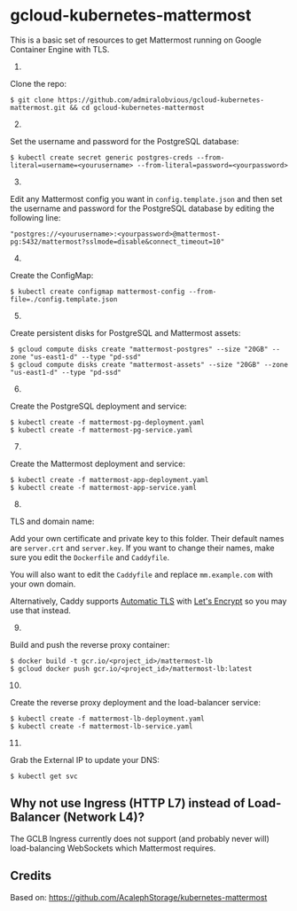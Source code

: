 # gcloud-kubernetes-mattermost
This is a basic set of resources to get Mattermost running on Google Container Engine with TLS.

1.
Clone the repo:
```console
$ git clone https://github.com/admiralobvious/gcloud-kubernetes-mattermost.git && cd gcloud-kubernetes-mattermost
```
2.
Set the username and password for the PostgreSQL database:
```console
$ kubectl create secret generic postgres-creds --from-literal=username=<yourusername> --from-literal=password=<yourpassword>
```
3.
Edit any Mattermost config you want in `config.template.json` and then set the username and password for the PostgreSQL database by editing the following line:
```console
"postgres://<yourusername>:<yourpassword>@mattermost-pg:5432/mattermost?sslmode=disable&connect_timeout=10"
```
4.
Create the ConfigMap:
```console
$ kubectl create configmap mattermost-config --from-file=./config.template.json
```
5.
Create persistent disks for PostgreSQL and Mattermost assets:
```console
$ gcloud compute disks create "mattermost-postgres" --size "20GB" --zone "us-east1-d" --type "pd-ssd"
$ gcloud compute disks create "mattermost-assets" --size "20GB" --zone "us-east1-d" --type "pd-ssd"
```
6.
Create the PostgreSQL deployment and service:
```console
$ kubectl create -f mattermost-pg-deployment.yaml
$ kubectl create -f mattermost-pg-service.yaml
```
7.
Create the Mattermost deployment and service:
```console
$ kubectl create -f mattermost-app-deployment.yaml
$ kubectl create -f mattermost-app-service.yaml
```
8.
TLS and domain name:

Add your own certificate and private key to this folder. Their default names are `server.crt` and `server.key`.
If you want to change their names, make sure you edit the `Dockerfile` and `Caddyfile`.

You will also want to edit the `Caddyfile` and replace `mm.example.com` with your own domain.

Alternatively, Caddy supports [Automatic TLS](https://caddyserver.com/docs/automatic-https) with [Let's Encrypt](https://letsencrypt.org/) so you may use that instead.

9.
Build and push the reverse proxy container:
```console
$ docker build -t gcr.io/<project_id>/mattermost-lb
$ gcloud docker push gcr.io/<project_id>/mattermost-lb:latest
```
10.
Create the reverse proxy deployment and the load-balancer service: 
```console
$ kubectl create -f mattermost-lb-deployment.yaml
$ kubectl create -f mattermost-lb-service.yaml
```
11.
Grab the External IP to update your DNS:
```console
$ kubectl get svc
```

Why not use Ingress (HTTP L7) instead of Load-Balancer (Network L4)?
----------------------------------------------------------------
The GCLB Ingress currently does not support (and probably never will) load-balancing WebSockets which Mattermost requires.

Credits
-------
Based on: https://github.com/AcalephStorage/kubernetes-mattermost
